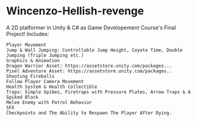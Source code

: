 # Wincenzo-Hellish-revenge
A 2D platformer in Unity & C# as Game Developement Course's Final Project! Includes:

    Player Movement
    Jump & Wall Jumping: Controllable Jump Height, Coyote Time, Double Jumping (Triple Jumping etc.)
    Graphics & Animation
    Dragon Warrior Asset: https://assetstore.unity.com/packages...
    Pixel Adventure Asset: https://assetstore.unity.com/packages..
    Shooting Fireballs
    Follow Player Camera Movement
    Health System & Health Collectible
    Traps: Simple Spikes, Firetraps with Pressure Plates, Arrow Traps & A Spiked Block
    Melee Enemy with Patrol Behavior
    SFX
    Checkpoints and The Ability to Respawn The Player After Dying.

